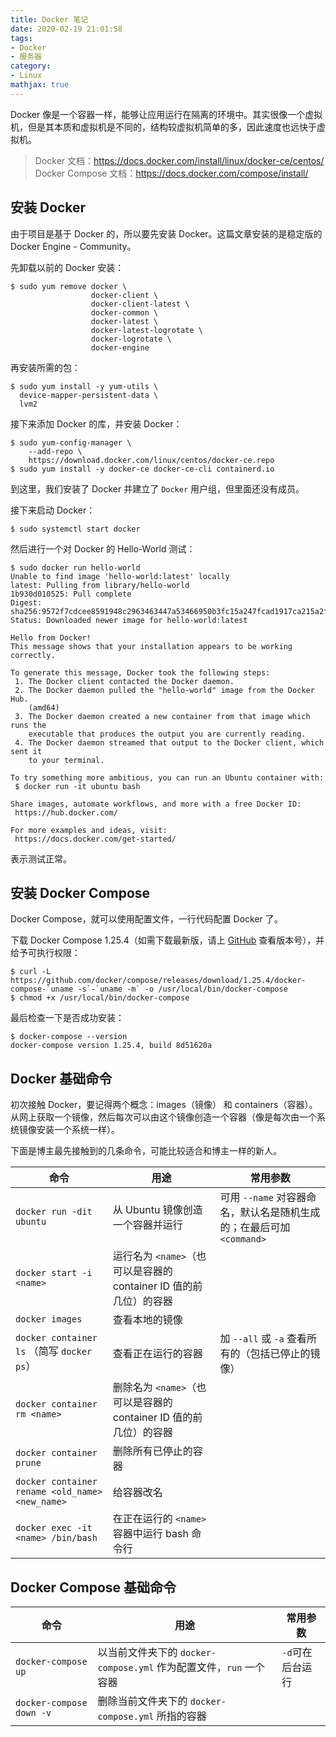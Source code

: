 ```yaml
---
title: Docker 笔记
date: 2020-02-19 21:01:58
tags:
- Docker
- 服务器
category:
- Linux
mathjax: true
---
```


Docker 像是一个容器一样，能够让应用运行在隔离的环境中。其实很像一个虚拟机，但是其本质和虚拟机是不同的，结构较虚拟机简单的多，因此速度也远快于虚拟机。

> Docker 文档：https://docs.docker.com/install/linux/docker-ce/centos/
> Docker Compose 文档：https://docs.docker.com/compose/install/

## 安装 Docker

由于项目是基于 Docker 的，所以要先安装 Docker。这篇文章安装的是稳定版的 Docker Engine - Community。

先卸载以前的 Docker 安装：

```
$ sudo yum remove docker \
                  docker-client \
                  docker-client-latest \
                  docker-common \
                  docker-latest \
                  docker-latest-logrotate \
                  docker-logrotate \
                  docker-engine
```

再安装所需的包：

```
$ sudo yum install -y yum-utils \
  device-mapper-persistent-data \
  lvm2
```

接下来添加 Docker 的库，并安装 Docker：

```
$ sudo yum-config-manager \
    --add-repo \
    https://download.docker.com/linux/centos/docker-ce.repo
$ sudo yum install -y docker-ce docker-ce-cli containerd.io
```

到这里，我们安装了 Docker 并建立了 `Docker` 用户组，但里面还没有成员。  

接下来启动 Docker：

```
$ sudo systemctl start docker
```

然后进行一个对 Docker 的 Hello-World 测试：

```
$ sudo docker run hello-world
Unable to find image 'hello-world:latest' locally
latest: Pulling from library/hello-world
1b930d010525: Pull complete
Digest: sha256:9572f7cdcee8591948c2963463447a53466950b3fc15a247fcad1917ca215a2f
Status: Downloaded newer image for hello-world:latest

Hello from Docker!
This message shows that your installation appears to be working correctly.

To generate this message, Docker took the following steps:
 1. The Docker client contacted the Docker daemon.
 2. The Docker daemon pulled the "hello-world" image from the Docker Hub.
    (amd64)
 3. The Docker daemon created a new container from that image which runs the
    executable that produces the output you are currently reading.
 4. The Docker daemon streamed that output to the Docker client, which sent it
    to your terminal.

To try something more ambitious, you can run an Ubuntu container with:
 $ docker run -it ubuntu bash

Share images, automate workflows, and more with a free Docker ID:
 https://hub.docker.com/

For more examples and ideas, visit:
 https://docs.docker.com/get-started/
```

表示测试正常。

## 安装 Docker Compose

Docker Compose，就可以使用配置文件，一行代码配置 Docker 了。

下载 Docker Compose 1.25.4（如需下载最新版，请上 [GitHub](https://github.com/docker/compose/releases) 查看版本号），并给予可执行权限：

```
$ curl -L https://github.com/docker/compose/releases/download/1.25.4/docker-compose-`uname -s`-`uname -m` -o /usr/local/bin/docker-compose
$ chmod +x /usr/local/bin/docker-compose
```

最后检查一下是否成功安装：

```
$ docker-compose --version
docker-compose version 1.25.4, build 8d51620a
```

## Docker 基础命令

初次接触 Docker，要记得两个概念：images（镜像） 和 containers（容器）。从网上获取一个镜像，然后每次可以由这个镜像创造一个容器（像是每次由一个系统镜像安装一个系统一样）。

下面是博主最先接触到的几条命令，可能比较适合和博主一样的新人。

命令|用途|常用参数
-|-|-
`docker run -dit ubuntu`|从 Ubuntu 镜像创造一个容器并运行|可用 `--name` 对容器命名，默认名是随机生成的；在最后可加 `<command>`
`docker start -i <name>`|运行名为 `<name>`（也可以是容器的 container ID 值的前几位）的容器
`docker images`|查看本地的镜像
`docker container ls` （简写 `docker ps`）|查看正在运行的容器|加 `--all` 或 `-a` 查看所有的（包括已停止的镜像）
`docker container rm <name>`|删除名为 `<name>`（也可以是容器的 container ID 值的前几位）的容器
`docker container prune`|删除所有已停止的容器
`docker container rename <old_name> <new_name>`|给容器改名
`docker exec -it <name> /bin/bash`|在正在运行的 `<name>` 容器中运行 bash 命令行

## Docker Compose 基础命令

命令|用途|常用参数
-|-|-
`docker-compose up`|以当前文件夹下的 `docker-compose.yml` 作为配置文件，`run` 一个容器|`-d`可在后台运行
`docker-compose down -v`|删除当前文件夹下的 `docker-compose.yml` 所指的容器